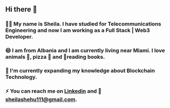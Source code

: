 ## Hi there 👋

### 👩‍💻 My name is Sheila. I have studied for Telecommunications Engineering and now I am working as a Full Stack | Web3 Developer.

### 😄 I am from Albania and I am currently living near Miami. I love animals 🐶, pizza 🍕 and 📙reading books. 

### 🌱 I'm currently expanding my knowledge about Blockchain Technology. 

### ⚡ You can reach me on [Linkedin](https://www.linkedin.com/in/sheila-shehu/) and 📧 sheilashehu111@gmail.com. 



<!--
**sheilashehu/sheilashehu** is a ✨ _special_ ✨ repository because its `README.md` (this file) appears on your GitHub profile.

Here are some ideas to get you started:

- 🔭 I’m currently working on ...
- 🌱 I’m currently learning ...
- 👯 I’m looking to collaborate on ...
- 🤔 I’m looking for help with ...
- 💬 Ask me about ...
- 📫 How to reach me: ...
- 😄 Pronouns: ...
- ⚡ Fun fact: ...
-->
